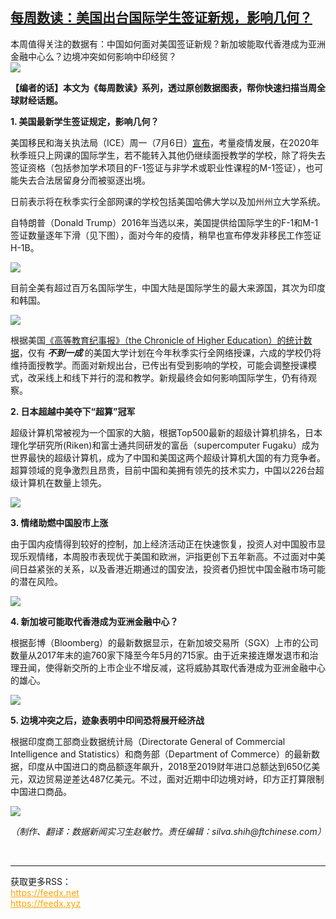 <!--1594155147000-->
[每周数读：美国出台国际学生签证新规，影响几何？](https://cn.ft.com/story/001088436?full=y)
------

<div></div><div class="story-lead">本周值得关注的数据有：中国如何面对美国签证新规？新加坡能取代香港成为亚洲金融中心么？边境冲突如何影响中印经贸？</div><div class=" story-image image"><img src="https://thumbor.ftacademy.cn/unsafe/1340x754/https://thumbor.ftacademy.cn/unsafe/picture/6/000089256_piclink.jpg"></div><div class="story-body"><div id="story-body-container"><p><b>【编者的话】本文为《每周数读》系列，透过原创数据图表，帮你快速扫描当周全球财经话题。</b></p><p><b>1. 美国最新学生签证规定，影响几何？</b></p><p>美国移民和海关执法局（ICE）周一（7月6日）<a href="https://www.ice.gov/news/releases/sevp-modifies-temporary-exemptions-nonimmigrant-students-taking-online-courses-during" target="_blank">宣布</a>，考量疫情发展，在2020年秋季班只上网课的国际学生，若不能转入其他仍继续面授教学的学校，除了将失去签证资格（包括参加学术项目的F-1签证与非学术或职业性课程的M-1签证），也可能失去合法居留身分而被驱逐出境。</p><p>日前表示将在秋季实行全部网课的学校包括美国哈佛大学以及加州州立大学系统。</p><div  data-o-ads-name="mpu-middle1" class="o-ads in-article-advert" data-o-ads-formats-default="false"  data-o-ads-formats-small="FtcMobileMpu"  data-o-ads-formats-medium="FtcMpu" data-o-ads-formats-large="FtcMpu" data-o-ads-formats-extra="FtcMpu" data-o-ads-targeting="cnpos=middle1;" data-cy='[{"devices":["PC","iPhoneWeb","AndroidWeb","iPhoneApp","AndroidApp"],"pattern":"MPU","position":"Middle1","container":"mpuInStory"}]'></div><p>自特朗普（Donald Trump）2016年当选以来，美国提供给国际学生的F-1和M-1签证数量逐年下滑（见下图），面对今年的疫情，稍早也宣布停发非移民工作签证H-1B。</p><div class="pic"><img src="https://thumbor.ftacademy.cn/unsafe/picture/1/000097001_piclink.jpg"></div><p>目前全美有超过百万名国际学生，中国大陆是国际学生的最大来源国，其次为印度和韩国。</p><div class="pic"><img src="https://thumbor.ftacademy.cn/unsafe/picture/0/000097000_piclink.jpg"></div><p>根据美国<a href="https://www.chronicle.com/article/Here-s-a-List-of-Colleges-/248626" target="_blank">《高等教育纪事报》（the Chronicle of Higher Education）的统计数据</a>，仅有<i><b> 不到一成 </b></i>的美国大学计划在今年秋季实行全网络授课，六成的学校仍将维持面授教学。而面对新规出台，已传出有受到影响的学校，可能会调整授课模式，改采线上和线下并行的混和教学。新规最终会如何影响国际学生，仍有待观察。</p><p><b>2. 日本超越中美夺下“超算”冠军</b></p><p>超级计算机常被视为一个国家的大脑，根据Top500最新的超级计算机排名，日本理化学研究所(Riken)和富士通共同研发的富岳（supercomputer Fugaku）成为世界最快的超级计算机，成为了中国和美国这两个超级计算机大国的有力竞争者。超算领域的竞争激烈且昂贵，目前中国和美拥有领先的技术实力，中国以226台超级计算机在数量上领先。</p><div class="pic"><img src="https://thumbor.ftacademy.cn/unsafe/images/2020/07/a6059ba908fc8156b112333ef7961596.png"></div><p><b>3. 情绪助燃中国股市上涨</b></p><div data-o-ads-name="mpu-middle2" class="o-ads in-article-advert" data-o-ads-formats-default="false"  data-o-ads-formats-small="FtcMobileMpu"  data-o-ads-formats-medium="false" data-o-ads-formats-large="false" data-o-ads-formats-extra="false" data-o-ads-targeting="cnpos=middle2;" data-cy='[{"devices":["iPhoneWeb","AndroidWeb","iPhoneApp","AndroidApp"],"pattern":"MPU","position":"Middle2","container":"mpuInStory"}]'></div><p>由于国内疫情得到较好的控制，加上经济活动正在快速恢复，投资人对中国股市显现乐观情绪，本周股市表现优于美国和欧洲，沪指更创下五年新高。不过面对中美间日益紧张的关系，以及香港近期通过的国安法，投资者仍担忧中国金融市场可能的潜在风险。</p><div class="pic"><img src="https://thumbor.ftacademy.cn/unsafe/images/2020/07/d7afde3783652005a66eb777f785750f.png"></div><p><b>4. 新加坡可能取代香港成为亚洲金融中心？</b></p><p>根据彭博（Bloomberg）的最新数据显示，在新加坡交易所（SGX）上市的公司数量从2017年末的逾760家下降至今年5月的715家。由于近来接连爆发退市和治理丑闻，使得新交所的上市企业不增反减，这将威胁其取代香港成为亚洲金融中心的雄心。</p><div class="pic"><img src="https://thumbor.ftacademy.cn/unsafe/images/2020/07/40251b5e22ea14d7ed280f8ab814a1d4.png"></div><p><b>5. 边境冲突之后，迹象表明中印间恐将展开经济战</b></p><p>根据印度商工部商业数据统计局（Directorate General of Commercial Intelligence and Statistics）和商务部（Department of Commerce）的最新数据，印度从中国进口的商品额逐年飙升，2018至2019财年进口总额达到650亿美元，双边贸易逆差达487亿美元。不过，面对近期中印边境对峙，印方正打算限制中国进口商品。</p><div class="pic"><img src="https://thumbor.ftacademy.cn/unsafe/images/2020/07/7fee4c4f2ea6f4c4c11e478162154fef.png"></div><div data-o-ads-name="mpu-middle3" class="o-ads in-article-advert" data-o-ads-formats-default="false"  data-o-ads-formats-small="FtcMobileMpu"  data-o-ads-formats-medium="false" data-o-ads-formats-large="false" data-o-ads-formats-extra="false" data-o-ads-targeting="cnpos=middle3;" data-cy='[{"devices":["iPhoneWeb","AndroidWeb","iPhoneApp","AndroidApp"],"pattern":"MPU","position":"Middle3","container":"mpuInStory"}]'></div><p><i>（制作、翻译：数据新闻实习生赵敏竹。责任编辑：silva.shih@ftchinese.com）</p><p></i></p></div><div class="clearfloat"></div></div><br><hr><div>获取更多RSS：<br><a href="https://feedx.net" style="color:orange" target="_blank">https://feedx.net</a> <br><a href="https://feedx.xyz" style="color:orange" target="_blank">https://feedx.xyz</a><br></div>
